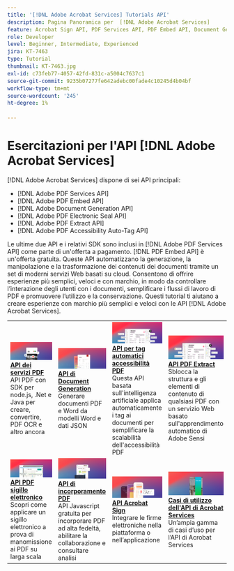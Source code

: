 ```yaml
---
title: '[!DNL Adobe Acrobat Services] Tutorials API'
description: Pagina Panoramica per  [!DNL Adobe Acrobat Services]
feature: Acrobat Sign API, PDF Services API, PDF Embed API, Document Generation API, PDF Electronic Seal API, PDF Extract API, PDF Accessibility Auto-Tag API
role: Developer
level: Beginner, Intermediate, Experienced
jira: KT-7463
type: Tutorial
thumbnail: KT-7463.jpg
exl-id: c73feb77-4057-42fd-831c-a5004c7637c1
source-git-commit: 9235b07277fe642adebc00fade4c10245d4b04bf
workflow-type: tm+mt
source-wordcount: '245'
ht-degree: 1%

---
```


# Esercitazioni per l&#39;API [!DNL Adobe Acrobat Services]

[!DNL Adobe Acrobat Services] dispone di sei API principali:

* [!DNL Adobe PDF Services API]
* [!DNL Adobe PDF Embed API]
* [!DNL Adobe Document Generation API]
* [!DNL Adobe PDF Electronic Seal API]
* [!DNL Adobe PDF Extract API]
* [!DNL Adobe PDF Accessibility Auto-Tag API]

Le ultime due API e i relativi SDK sono inclusi in [!DNL Adobe PDF Services API] come parte di un&#39;offerta a pagamento. [!DNL PDF Embed API] è un&#39;offerta gratuita. Queste API automatizzano la generazione, la manipolazione e la trasformazione dei contenuti dei documenti tramite un set di moderni servizi Web basati su cloud. Consentono di offrire esperienze più semplici, veloci e con marchio, in modo da controllare l’interazione degli utenti con i documenti, semplificare i flussi di lavoro di PDF e promuovere l’utilizzo e la conservazione. Questi tutorial ti aiutano a creare esperienze con marchio più semplici e veloci con le API [!DNL Adobe Acrobat Services].

<table style="table-layout:fixed">
<tr>
  <td>
    <a href="pdfservices/overview-pdfservices.md">
      <img alt="API di PDF Services" src="assets/pdfservicescard.png" />
    </a>
    <div>
      <a href="pdfservices/overview-pdfservices.md"><strong>API dei servizi PDF</strong></a>
      </div>
      API PDF con SDK per node.js, .Net e Java per creare, convertire, PDF OCR e altro ancora
      <br>
  </td>
  <td>
    <a href="docgen/overview-docgen.md">
      <img alt="API di Document Generation" src="assets/docgencard.png" />
    </a>
    <div>
      <a href="docgen/overview-docgen.md"><strong>API di Document Generation</strong></a>
      </div>
      Generare documenti PDF e Word da modelli Word e dati JSON
      <br>
  </td>  
  <td>
    <a href="pdfaccessibility/overview-accessibility.md">
      <img alt="API per tag automatici accessibilità PDF" src="assets/PDFAccessibility.png" />
    </a>
    <div>
      <a href="pdfaccessibility/overview-accessibility.md"><strong>API per tag automatici accessibilità PDF</strong></a>
      </div>
      Questa API basata sull'intelligenza artificiale applica automaticamente i tag ai documenti per semplificare la scalabilità dell'accessibilità PDF
      <br>
  </td>
  <td>
    <a href="pdfaccessibility/overview-accessibility.md">
      <img alt="API PDF Extract" src="assets/PDFAccessibility.png" />
    </a>
     <div>
      <a href="pdfaccessibility/overview-accessibility.md"><strong>API PDF Extract</strong></a>
      </div>
      Sblocca la struttura e gli elementi di contenuto di qualsiasi PDF con un servizio Web basato sull'apprendimento automatico di Adobe Sensi
      <br>
  </td>
</tr>
<tr>
  <td>
    <a href="pdfelectronicseal/overview-electronic-seal.md">
      <img alt="API sigillo elettronico PDF" src="assets/PDFElectronicSeal.png" />
    </a>
    <div>
      <a href="pdfelectronicseal/overview-electronic-seal.md"><strong>API PDF sigillo elettronico</strong></a>
      </div>
      Scopri come applicare un sigillo elettronico a prova di manomissione ai PDF su larga scala
      <br>
  </td>
  <td>
    <a href="pdfembed/overview-embed.md">
      <img alt="API PDF Embed" src="assets/pdfembedcard.png" />
    </a>
    <div>
      <a href="pdfembed/overview-embed.md"><strong>API di incorporamento PDF</strong></a>
      </div>
      API Javascript gratuita per incorporare PDF ad alta fedeltà, abilitare la collaborazione e consultare analisi
      <br>
  </td>
  <td>
    <a href="acrobatsign/overview-sign.md">
      <img alt="API di Acrobat Sign" src="assets/acrobatsigncard.png" />
    </a>
    <div>
      <a href="acrobatsign/overview-sign.md"><strong>API Acrobat Sign</strong></a>
      </div>
      Integrare le firme elettroniche nella piattaforma o nell’applicazione
      <br>
  </td>
   <td>
    <a href="usecases/overview-usecases.md">
      <img alt="Casi di utilizzo dell’API di Acrobat Services" src="assets/usecasescard.png" />
    </a>
    <div>
      <a href="usecases/overview-usecases.md"><strong>Casi di utilizzo dell'API di Acrobat Services</strong></a>
      </div>
      Un’ampia gamma di casi d’uso per l’API di Acrobat Services
      <br>
  </td>
</tr>
</table>
